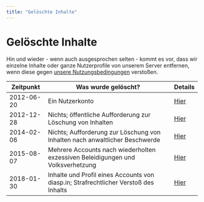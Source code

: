 ```yaml
---
title: "Gelöschte Inhalte"
---
```


# Gelöschte Inhalte

Hin und wieder - wenn auch ausgesprochen selten - kommt es vor, dass wir einzelne Inhalte oder ganze Nutzerprofile von unserem Server entfernen, wenn diese gegen [unsere Nutzungsbedingungen](/pod/legal.html) verstoßen.

| Zeitpunkt  | Was wurde gelöscht?                                                                  | Details                                                                 |
| ---        | ---                                                                                  | ---                                                                     |
| 2012-06-20 | Ein Nutzerkonto                                                                      | [Hier](https://pod.geraspora.de/posts/672344)                           |
| 2012-12-28 | Nichts; öffentliche Aufforderung zur Löschung von Inhalten                           | [Hier](https://pod.geraspora.de/posts/971768)                           |
| 2014-02-06 | Nichts; Aufforderung zur Löschung von Inhalten nach anwaltlicher Beschwerde          | [Hier](https://pod.geraspora.de/posts/1903997)                          |
| 2015-08-07 | Mehrere Accounts nach wiederholten exzessiven Beleidigungen und Volksverhetzung      | [Hier](https://pod.geraspora.de/posts/3912767)                          |
| 2018-01-30 | Inhalte und Profil eines Accounts von diasp.in; Strafrechtlicher Verstoß des Inhalts | [Hier](https://pod.geraspora.de/posts/f0677280e7df01351c80101b0e8ace24) |
